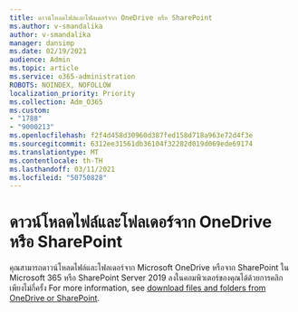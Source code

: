 ```yaml
---
title: ดาวน์โหลดไฟล์และโฟลเดอร์จาก OneDrive หรือ SharePoint
ms.author: v-smandalika
author: v-smandalika
manager: dansimp
ms.date: 02/19/2021
audience: Admin
ms.topic: article
ms.service: o365-administration
ROBOTS: NOINDEX, NOFOLLOW
localization_priority: Priority
ms.collection: Adm_O365
ms.custom:
- "1788"
- "9000213"
ms.openlocfilehash: f2f4d458d30960d387fed158d718a963e72d4f3e
ms.sourcegitcommit: 6312ee31561db36104f32282d019d069ede69174
ms.translationtype: MT
ms.contentlocale: th-TH
ms.lasthandoff: 03/11/2021
ms.locfileid: "50750828"
---
```

# <a name="download-files-and-folders-from-onedrive-or-sharepoint"></a>ดาวน์โหลดไฟล์และโฟลเดอร์จาก OneDrive หรือ SharePoint

คุณสามารถดาวน์โหลดไฟล์และโฟลเดอร์จาก Microsoft OneDrive หรือจาก SharePoint ใน Microsoft 365 หรือ SharePoint Server 2019 ลงในคอมพิวเตอร์ของคุณได้ด้วยการคลิกเพียงไม่กี่ครั้ง For more information, see [download files and folders from OneDrive or SharePoint](https://support.microsoft.com/office/download-files-and-folders-from-onedrive-or-sharepoint-5c7397b7-19c7-4893-84fe-d02e8fa5df05).
